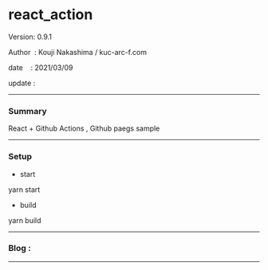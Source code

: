﻿# react_action

 Version: 0.9.1

 Author  : Kouji Nakashima / kuc-arc-f.com

 date    : 2021/03/09 

 update  :

***
### Summary

React + Github Actions , Github paegs sample

***
### Setup

* start

yarn start

* build

yarn build

***
### Blog :

***

